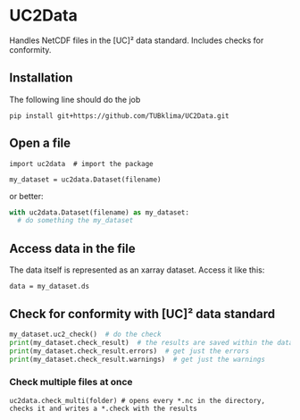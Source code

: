 # UC2Data
Handles NetCDF files in the [UC]² data standard. Includes checks for conformity.

## Installation

The following line should do the job

`pip install git+https://github.com/TUBklima/UC2Data.git`

## Open a file

`import uc2data  # import the package`

`my_dataset = uc2data.Dataset(filename)`

or better:

```python
with uc2data.Dataset(filename) as my_dataset:
  # do something the my_dataset
```

## Access data in the file

The data itself is represented as an xarray dataset. Access it like this:

`data = my_dataset.ds`

## Check for conformity with [UC]² data standard

```python
my_dataset.uc2_check()  # do the check
print(my_dataset.check_result)  # the results are saved within the dataset's attribute check_result
print(my_dataset.check_result.errors)  # get just the errors
print(my_dataset.check_result.warnings)  # get just the warnings
```

### Check multiple files at once

`uc2data.check_multi(folder) # opens every *.nc in the directory, checks it and writes a *.check with the results`
